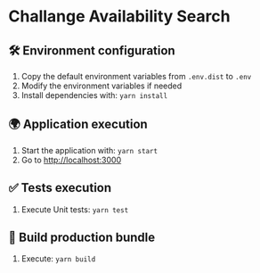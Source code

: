 # Challange Availability Search

## 🛠️ Environment configuration

1. Copy the default environment variables from `.env.dist` to `.env`
2. Modify the environment variables if needed
3. Install dependencies with: `yarn install`

## 🌍 Application execution

1. Start the application with: `yarn start`
2. Go to [http://localhost:3000](http://localhost:3000)

## ✅ Tests execution

1. Execute Unit tests: `yarn test`

## 🚀 Build production bundle

1. Execute: `yarn build`

